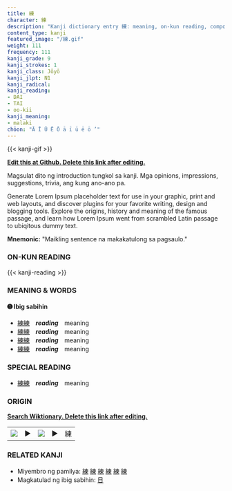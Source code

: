 ```yaml
---
title: 練
character: 練
description: "Kanji dictionary entry 練: meaning, on-kun reading, compounds, origin, related kanji"
content_type: kanji
featured_image: "/練.gif"
weight: 111
frequency: 111
kanji_grade: 9
kanji_strokes: 1
kanji_class: Jōyō
kanji_jlpt: N1
kanji_radical: 
kanji_reading: 
- DAI
- TAI
- oo-kii
kanji_meaning:
- malaki
chōon: "Ā Ī Ū Ē Ō ā ī ū ē ō ’"
---
```

[//]: # (Don't edit the line below. Kanji animated GIF code is automatically generated.)
{{< kanji-gif >}}

[//]: # (Edit below this line.)

**[Edit this at Github. Delete this link after editing.](https://github.com/tim0g/tim/tree/main/content/kanji/練/index.md)**

Magsulat dito ng introduction tungkol sa kanji. Mga opinions, impressions, suggestions, trivia, ang kung ano-ano pa.

Generate Lorem Ipsum placeholder text for use in your graphic, print and web layouts, and discover plugins for your favorite writing, design and blogging tools. Explore the origins, history and meaning of the famous passage, and learn how Lorem Ipsum went from scrambled Latin passage to ubiqitous dummy text.
 
**Mnemonic:** "Maikling sentence na makakatulong sa pagsaulo."

### ON-KUN READING

[//]: # (Don't edit the line below. ON-KUN READING code is automatically generated.)
{{< kanji-reading >}}

### MEANING & WORDS

#### ➊ **Ibig sabihin**
  - [練](../練)[練](../練)　***reading***　meaning
  - [練](../練)[練](../練)　***reading***　meaning
  - [練](../練)[練](../練)　***reading***　meaning
  - [練](../練)[練](../練)　***reading***　meaning

### SPECIAL READING
  - [練](../練)[練](../練)　***reading***　meaning

### ORIGIN

**[Search Wiktionary. Delete this link after editing.](https://wiktionary.org/wiki/練)**
<table class="kanji-table"><tr><td>
<img src="60px-練-bronze.svg.png">
</td><td>▶</td><td>
<img src="60px-練-oracle.svg.png">
</td><td>▶</td>
<td class="kanji-origin">練</td>
</tr></table>

### RELATED KANJI
- Miyembro ng pamilya: [練](../練) [練](../練) [練](../練) [練](../練) [練](../練) [練](../練)
- Magkatulad ng ibig sabihin: [日](../日)
